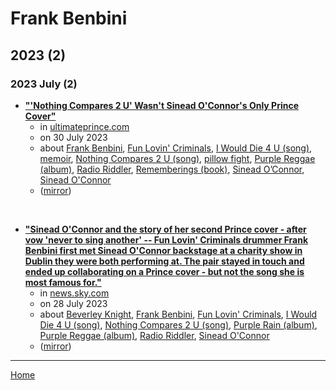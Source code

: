 # Frank Benbini

## 2023 (2)

### 2023 July (2)

 - [**"'Nothing Compares 2 U' Wasn't Sinead O'Connor's Only Prince Cover"**](https://ultimateprince.com/sinead-oconnor-prince-i-would-die-4-u/)
    - in [ultimateprince.com](../../publications/u-z/ultimateprince-com/index.md)
    - on 30 July 2023
    - about [Frank Benbini](../../topics/frank-benbini/index.md), [Fun Lovin' Criminals](../../topics/fun-lovin-criminals/index.md), [I Would Die 4 U (song)](../../topics/song/i-would-die-4-u/index.md), [memoir](../../topics/memoir/index.md), [Nothing Compares 2 U (song)](../../topics/song/nothing-compares-2-u/index.md), [pillow fight](../../topics/pillow-fight/index.md), [Purple Reggae (album)](../../topics/album/purple-reggae/index.md), [Radio Riddler](../../topics/radio-riddler/index.md), [Rememberings (book)](../../topics/book/rememberings/index.md), [Sinead O’Connor](../../topics/sinead-o-connor/index.md), [Sinead O'Connor](../../topics/sinead-o-connor/index.md)
    - ([mirror](https://web.archive.org/web/*/https://ultimateprince.com/sinead-oconnor-prince-i-would-die-4-u/))

<br />

 - [**"Sinead O'Connor and the story of her second Prince cover - after vow 'never to sing another' -- Fun Lovin' Criminals drummer Frank Benbini first met Sinead O'Connor backstage at a charity show in Dublin they were both performing at. The pair stayed in touch and ended up collaborating on a Prince cover - but not the song she is most famous for."**](https://news.sky.com/story/sinead-oconnor-and-the-story-of-her-second-prince-cover-after-vow-never-to-sing-another-12928791)
    - in [news.sky.com](../../publications/k-o/news-sky-com/index.md)
    - on 28 July 2023
    - about [Beverley Knight](../../topics/beverley-knight/index.md), [Frank Benbini](../../topics/frank-benbini/index.md), [Fun Lovin' Criminals](../../topics/fun-lovin-criminals/index.md), [I Would Die 4 U (song)](../../topics/song/i-would-die-4-u/index.md), [Nothing Compares 2 U (song)](../../topics/song/nothing-compares-2-u/index.md), [Purple Rain (album)](../../topics/album/purple-rain/index.md), [Purple Reggae (album)](../../topics/album/purple-reggae/index.md), [Radio Riddler](../../topics/radio-riddler/index.md), [Sinead O'Connor](../../topics/sinead-o-connor/index.md)
    - ([mirror](https://web.archive.org/web/*/https://news.sky.com/story/sinead-oconnor-and-the-story-of-her-second-prince-cover-after-vow-never-to-sing-another-12928791))

----

[Home](../index.md)
